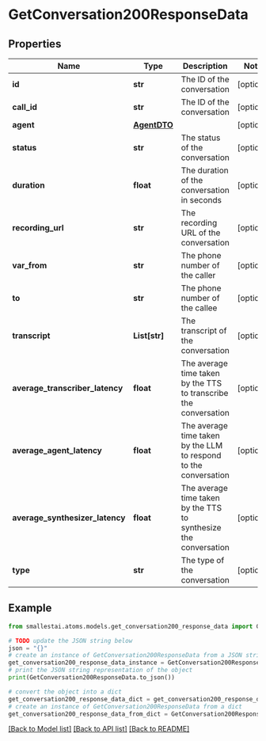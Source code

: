 # GetConversation200ResponseData


## Properties

Name | Type | Description | Notes
------------ | ------------- | ------------- | -------------
**id** | **str** | The ID of the conversation | [optional] 
**call_id** | **str** | The ID of the conversation | [optional] 
**agent** | [**AgentDTO**](AgentDTO.md) |  | [optional] 
**status** | **str** | The status of the conversation | [optional] 
**duration** | **float** | The duration of the conversation in seconds | [optional] 
**recording_url** | **str** | The recording URL of the conversation | [optional] 
**var_from** | **str** | The phone number of the caller | [optional] 
**to** | **str** | The phone number of the callee | [optional] 
**transcript** | **List[str]** | The transcript of the conversation | [optional] 
**average_transcriber_latency** | **float** | The average time taken by the TTS to transcribe the conversation | [optional] 
**average_agent_latency** | **float** | The average time taken by the LLM to respond to the conversation | [optional] 
**average_synthesizer_latency** | **float** | The average time taken by the TTS to synthesize the conversation | [optional] 
**type** | **str** | The type of the conversation | [optional] 

## Example

```python
from smallestai.atoms.models.get_conversation200_response_data import GetConversation200ResponseData

# TODO update the JSON string below
json = "{}"
# create an instance of GetConversation200ResponseData from a JSON string
get_conversation200_response_data_instance = GetConversation200ResponseData.from_json(json)
# print the JSON string representation of the object
print(GetConversation200ResponseData.to_json())

# convert the object into a dict
get_conversation200_response_data_dict = get_conversation200_response_data_instance.to_dict()
# create an instance of GetConversation200ResponseData from a dict
get_conversation200_response_data_from_dict = GetConversation200ResponseData.from_dict(get_conversation200_response_data_dict)
```
[[Back to Model list]](../README.md#documentation-for-models) [[Back to API list]](../README.md#documentation-for-api-endpoints) [[Back to README]](../README.md)


